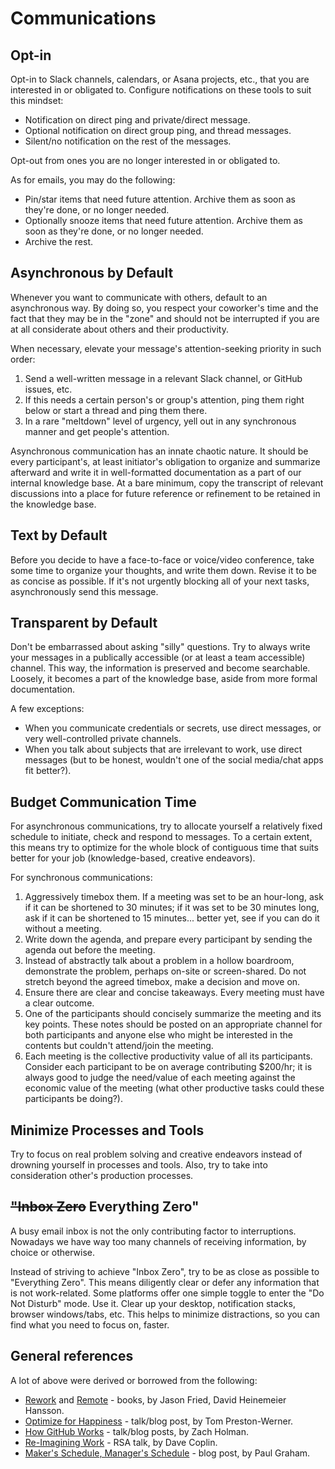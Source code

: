 # Communications

## Opt-in

Opt-in to Slack channels, calendars, or Asana projects, etc., that you are interested in or obligated to. Configure notifications on these tools to suit this mindset:

- Notification on direct ping and private/direct message.
- Optional notification on direct group ping, and thread messages.
- Silent/no notification on the rest of the messages.

Opt-out from ones you are no longer interested in or obligated to.

As for emails, you may do the following:

- Pin/star items that need future attention. Archive them as soon as they're done, or no longer needed.
- Optionally snooze items that need future attention. Archive them as soon as they're done, or no longer needed.
- Archive the rest.

## Asynchronous by Default

Whenever you want to communicate with others, default to an asynchronous way. By doing so, you respect your coworker's time and the fact that they may be in the "zone" and should not be interrupted if you are at all considerate about others and their productivity.

When necessary, elevate your message's attention-seeking priority in such order:

1. Send a well-written message in a relevant Slack channel, or GitHub issues, etc.
2. If this needs a certain person's or group's attention, ping them right below or start a thread and ping them there.
3. In a rare "meltdown" level of urgency, yell out in any synchronous manner and get people's attention.

Asynchronous communication has an innate chaotic nature. It should be every participant's, at least initiator's obligation to organize and summarize afterward and write it in well-formatted documentation as a part of our internal knowledge base. At a bare minimum, copy the transcript of relevant discussions into a place for future reference or refinement to be retained in the knowledge base.

## Text by Default

Before you decide to have a face-to-face or voice/video conference, take some time to organize your thoughts, and write them down. Revise it to be as concise as possible. If it's not urgently blocking all of your next tasks, asynchronously send this message.

## Transparent by Default

Don't be embarrassed about asking "silly" questions. Try to always write your messages in a publically accessible (or at least a team accessible) channel. This way, the information is preserved and become searchable. Loosely, it becomes a part of the knowledge base, aside from more formal documentation.

A few exceptions:

- When you communicate credentials or secrets, use direct messages, or very well-controlled private channels.
- When you talk about subjects that are irrelevant to work, use direct messages (but to be honest, wouldn't one of the social media/chat apps fit better?).

## Budget Communication Time

For asynchronous communications, try to allocate yourself a relatively fixed schedule to initiate, check and respond to messages. To a certain extent, this means try to optimize for the whole block of contiguous time that suits better for your job (knowledge-based, creative endeavors).

For synchronous communications:

1. Aggressively timebox them. If a meeting was set to be an hour-long, ask if it can be shortened to 30 minutes; if it was set to be 30 minutes long, ask if it can be shortened to 15 minutes... better yet, see if you can do it without a meeting.
2. Write down the agenda, and prepare every participant by sending the agenda out before the meeting.
3. Instead of abstractly talk about a problem in a hollow boardroom, demonstrate the problem, perhaps on-site or screen-shared. Do not stretch beyond the agreed timebox, make a decision and move on.
4. Ensure there are clear and concise takeaways. Every meeting must have a clear outcome.
5. One of the participants should concisely summarize the meeting and its key points. These notes should be posted on an appropriate channel for both participants and anyone else who might be interested in the contents but couldn't attend/join the meeting.
6. Each meeting is the collective productivity value of all its participants. Consider each participant to be on average contributing $200/hr; it is always good to judge the need/value of each meeting against the economic value of the meeting (what other productive tasks could these participants be doing?).

## Minimize Processes and Tools

Try to focus on real problem solving and creative endeavors instead of drowning yourself in processes and tools. Also, try to take into consideration other's production processes.

## ~~"Inbox Zero~~ Everything Zero"

A busy email inbox is not the only contributing factor to interruptions. Nowadays we have way too many channels of receiving information, by choice or otherwise.

Instead of striving to achieve "Inbox Zero", try to be as close as possible to "Everything Zero". This means diligently clear or defer any information that is not work-related. Some platforms offer one simple toggle to enter the "Do Not Disturb" mode. Use it. Clear up your desktop, notification stacks, browser windows/tabs, etc. This helps to minimize distractions, so you can find what you need to focus on, faster.

## General references

A lot of above were derived or borrowed from the following:

- [Rework](https://www.amazon.ca/Rework-Jason-Fried/dp/0307463745) and [Remote](https://www.amazon.ca/Remote-Office-Required-Jason-Fried/dp/0804137501) - books, by Jason Fried, David Heinemeier Hansson.
- [Optimize for Happiness](http://tom.preston-werner.com/2010/10/18/optimize-for-happiness.html) - talk/blog post, by Tom Preston-Werner.
- [How GitHub Works](https://zachholman.com/posts/how-github-works/) - talk/blog posts, by Zach Holman.
- [Re-Imagining Work](https://www.youtube.com/watch?v=G11t6XAIce0&list=PL39BF9545D740ECFF&index=4) - RSA talk, by Dave Coplin.
- [Maker's Schedule, Manager's Schedule](http://www.paulgraham.com/makersschedule.html) - blog post, by Paul Graham.
